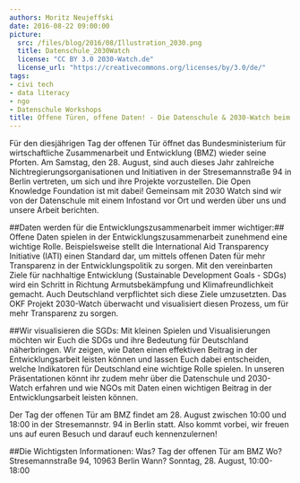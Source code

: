 ```yaml
---
authors: Moritz Neujeffski
date: 2016-08-22 09:00:00
picture:
  src: /files/blog/2016/08/Illustration_2030.png
  title: Datenschule_2030Watch
  license: "CC BY 3.0 2030-Watch.de"
  license_url: "https://creativecommons.org/licenses/by/3.0/de/"
tags:
- civi tech
- data literacy
- ngo
- Datenschule Workshops
title: Offene Türen, offene Daten! - Die Datenschule & 2030-Watch beim Tag der offenen Tür am BMZ
---
```


Für den diesjährigen Tag der offenen Tür öffnet das Bundesministerium für wirtschaftliche Zusammenarbeit und Entwicklung (BMZ) wieder seine Pforten. Am Samstag, den 28. August, sind auch dieses Jahr zahlreiche Nichtregierungsorganisationen und Initiativen in der Stresemannstraße 94 in Berlin vertreten, um sich und ihre Projekte vorzustellen. Die Open Knowledge Foundation ist mit dabei! Gemeinsam mit 2030 Watch sind wir von der Datenschule mit einem Infostand vor Ort und werden über uns und unsere Arbeit berichten.

##Daten werden für die Entwicklungszusammenarbeit immer wichtiger:##
Offene Daten spielen in der Entwicklungszusammenarbeit zunehmend eine wichtige Rolle. Beispielsweise stellt die International Aid Transparency Initiative (IATI) einen Standard dar, um mittels offenen Daten für mehr Transparenz in der Entwicklungspolitik zu sorgen. Mit den vereinbarten Ziele für nachhaltige Entwicklung (Sustainable Development Goals - SDGs) wird ein Schritt in Richtung Armutsbekämpfung und Klimafreundlichkeit gemacht. Auch Deutschland verpflichtet sich diese Ziele umzusetzten. Das OKF Projekt 2030-Watch überwacht und visualisiert diesen Prozess, um für mehr Transparenz zu sorgen.

##Wir visualisieren die SGDs:
Mit kleinen Spielen und Visualisierungen möchten wir Euch die SDGs und ihre Bedeutung für Deutschland näherbringen. Wir zeigen, wie Daten einen effektiven Beitrag in der Entwicklungsarbeit leisten können und lassen Euch dabei entscheiden, welche Indikatoren für Deutschland eine wichtige Rolle spielen. In unseren Präsentationen könnt ihr zudem mehr über die Datenschule und 2030-Watch erfahren und wie NGOs mit Daten einen wichtigen Beitrag in der Entwicklungsarbeit leisten können.
 
Der Tag der offenen Tür am BMZ findet am 28. August zwischen 10:00 und 18:00 in der  Stresemannstr. 94 in Berlin statt. Also kommt vorbei, wir freuen uns auf euren Besuch und darauf euch kennenzulernen!

##Die Wichtigsten Informationen:
Was? Tag der offenen Tür am BMZ
Wo? Stresemannstraße 94, 10963 Berlin
Wann? Sonntag, 28. August, 10:00-18:00